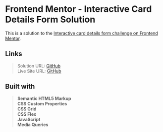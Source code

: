 # Frontend Mentor - Interactive Card Details Form Solution

This is a solution to the [Interactive card details form challenge on Frontend Mentor](https://www.frontendmentor.io/challenges/interactive-card-details-form-XpS8cKZDWw).

## Links

> Solution URL: [GitHub](https://github.com/hiofabien/interactive-card-details-form)  
> Live Site URL: [GitHub](https://hiofabien.github.io/nft-preview-card-component-main)

## Built with

> **Semantic HTML5 Markup  
> CSS Custom Properties  
> CSS Grid  
> CSS Flex  
> JavaScript  
> Media Queries**

